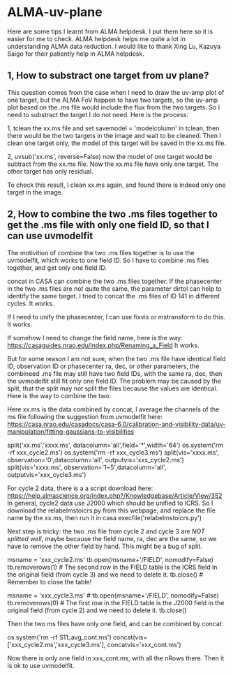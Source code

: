 # ALMA-uv-plane

Here are some tips I learnt from ALMA helpdesk. I put them here so it is easier for me to check. ALMA helpdesk helps me quite a lot in understanding ALMA data reduction. I would like to thank Xing Lu, Kazuya Saigo for their patiently help in ALMA helpdesk.

## 1, How to substract one target from uv plane?

This question comes from the case when I need to draw the uv-amp plot of one target, but the ALMA FoV happen to have two targets, so the uv-amp plot based on the .ms file would include the flux from the two targets. So I need to substract the target I do not need. Here is the process:

1, tclean the xx.ms file and set savemodel = 'modelcolumn' in tclean, then there would be the two targets in the image and wait to be cleaned. Then I clean one target only, the model of this target will be saved in the xx.ms file.

2, uvsub('xx.ms',  reverse=False) now the model of one target would be subtract from the xx.ms file. Now the xx.ms file have only one target. The other target has only residual.

To check this result, I clean xx.ms again, and found there is indeed only one target in the image.

## 2, How to combine the two .ms files together to get the .ms file with only one field ID, so that I can use uvmodelfit

The motivition of combine the two .ms files together is to use the uvmodelfit, which works to one field ID. So I have to combine .ms files together, and get only one field ID.

concat in CASA can combine the two .ms files together. If the phasecenter in the two .ms files are not quite the same, the parameter dirtol can help to identify the same target. I tried to concat the .ms files of ID 141 in different cycles. It works.

If I need to unify the phasecenter, I can use fixvis or mstransform to do this. It works.

If somehow I need to change the field name, here is the way: https://casaguides.nrao.edu/index.php/Renaming_a_Field It works.

But for some reason I am not sure, when the two .ms file have identical field ID, observation ID or phasecenter ra, dec, or other parameters, the combineed .ms file may still have two field IDs, with the same ra, dec, then the uvmodelfit still fit only one field ID. The problem may be caused by the split, that the split may not split the files because the values are identical. Here is the way to combine the two:

Here xx.ms is the data combined by concat, I average the channels of the ms file following the suggestion from uvmodelfit here: https://casa.nrao.edu/casadocs/casa-6.0/calibration-and-visibility-data/uv-manipulation/fitting-gaussians-to-visibilities 

split('xx.ms','xxxx.ms', datacolumn='all',field='*',width='64')
os.system('rm -rf xxx_cycle2.ms')
os.system('rm -rf xxx_cycle3.ms')
split(vis='xxxx.ms', observation='0',datacolumn='all', outputvis='xxx_cycle2.ms')
split(vis='xxxx.ms', observation='1~5',datacolumn='all', outputvis='xxx_cycle3.ms')

For cycle 2 data, there is a a script download here: https://help.almascience.org/index.php?/Knowledgebase/Article/View/352 
In general, cycle2 data use J2000 which should be unified to ICRS. So I download the relabelmstoicrs.py from this webpage, and replace the file name by the xx.ms, then run it in casa execfile('relabelmstoicrs.py')

Next step is tricky: the two .ms file from cycle 2 and cycle 3 are *NOT splitted well*, maybe because the field name, ra, dec are the same, so we have to remove the other field by hand. This might be a bug of split.

msname = 'xxx_cycle2.ms'
tb.open(msname+'/FIELD', nomodify=False)
tb.removerows(1) # The second row in the FIELD table is the ICRS field in the original field (from cycle 3) and we need to delete it.
tb.close() # Remember to close the table!

msname = 'xxx_cycle3.ms' #
tb.open(msname+'/FIELD', nomodify=False)
tb.removerows(0) # The first row in the FIELD table is the J2000 field in the original field (from cycle 2) and we need to delete it.
tb.close()

Then the two ms files have only one field, and can be combined by concat:

os.system('rm -rf S11_avg_cont.ms')
concat(vis=['xxx_cycle2.ms','xxx_cycle3.ms'], concatvis='xxx_cont.ms')

Now there is only one field in xxx_cont.ms, with all the nRows there. Then it is ok to use uvmodelfit.

